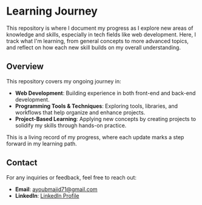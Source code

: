 
# Learning Journey

This repository is where I document my progress as I explore new areas of knowledge and skills, especially in tech fields like web development. Here, I track what I'm learning, from general concepts to more advanced topics, and reflect on how each new skill builds on my overall understanding.

## Overview

This repository covers my ongoing journey in:
- **Web Development**: Building experience in both front-end and back-end development.
- **Programming Tools & Techniques**: Exploring tools, libraries, and workflows that help organize and enhance projects.
- **Project-Based Learning**: Applying new concepts by creating projects to solidify my skills through hands-on practice.

This is a living record of my progress, where each update marks a step forward in my learning path.

## Contact

For any inquiries or feedback, feel free to reach out:

- **Email**: ayoubmajid71@gmail.com
- **LinkedIn**: [LinkedIn Profile](https://www.linkedin.com/in/youbista/)

